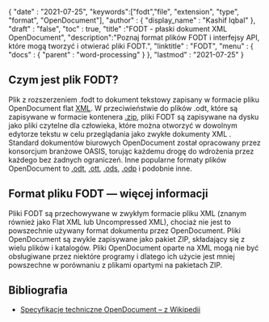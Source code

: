 {
  "date" : "2021-07-25",
  "keywords":["fodt","file", "extension", "type", "format", "OpenDocument"],
  "author" : {
    "display_name" : "Kashif Iqbal"
},
  "draft" : "false",
  "toc" : true,
  "title" :"FODT - płaski dokument XML OpenDocument",
  "description":"Poznaj format plików FODT i interfejsy API, które mogą tworzyć i otwierać pliki FODT.",
  "linktitle" : "FODT",
  "menu" : {
    "docs" : {
      "parent" : "word-processing"
}
},
  "lastmod" : "2021-07-25"
}

## Czym jest plik FODT?

Plik z rozszerzeniem .fodt to dokument tekstowy zapisany w formacie pliku OpenDocument flat [XML](/pl/web/xml/). W przeciwieństwie do plików .odt, które są zapisywane w formacie kontenera [.zip](/pl/compression/zip/), pliki FODT są zapisywane na dysku jako pliki czytelne dla człowieka, które można otworzyć w dowolnym edytorze tekstu w celu przeglądania jako zwykłe dokumenty XML . Standard dokumentów biurowych OpenDocument został opracowany przez konsorcjum branżowe OASIS, torując każdemu drogę do wdrożenia przez każdego bez żadnych ograniczeń. Inne popularne formaty plików OpenDocument to [.odt](/pl/word-processing/odt/), [.ott](/pl/word-processing/ott/), [.ods](/pl/spreadsheet/ods/), [.odp](/pl/presentation/odp/) i podobnie inne.

## Format pliku FODT — więcej informacji

Pliki FODT są przechowywane w zwykłym formacie pliku XML (znanym również jako Flat XML lub Uncompressed XML), chociaż nie jest to powszechnie używany format dokumentu przez OpenDocument. Pliki OpenDocument są zwykle zapisywane jako pakiet ZIP, składający się z wielu plików i katalogów. Pliki OpenDocument oparte na XML mogą nie być obsługiwane przez niektóre programy i dlatego ich użycie jest mniej powszechne w porównaniu z plikami opartymi na pakietach ZIP.

## Bibliografia ##

* [Specyfikacje techniczne OpenDocument – z Wikipedii](https://en.wikipedia.org/wiki/OpenDocument_technical_specification)

